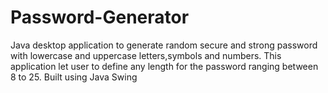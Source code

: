 # Password-Generator
Java desktop application to generate random secure and strong password with lowercase and uppercase letters,symbols and numbers. This application let user to define any length for the password ranging between 8 to 25. Built using Java Swing
